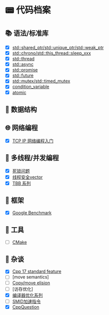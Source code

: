 # 📟 代码档案

## 📚 语法/标准库

- [x] [std::shared_ptr/std::unique_ptr/std::weak_ptr](./code/smart_ptr/README.md)
- [x] [std::chrono/std::this_thread::sleep_xxx](./code/time/README.md)
- [x] [std::thread](./code/thread/README.md)
- [x] [std::async](./code/async/README.md)
- [x] [std::promise](./code/promise/README.md)
- [x] [std::future](./code/future/README.md)
- [x] [std::mutex/std::timed_mutex](./code/mutex/README.md)
- [x] [condition_variable](./code/condition_variable/README.md)
- [x] [atomic](./code/atomic/README.md)

## 🌴 数据结构

## 🌐 网络编程
- [x] [TCP IP 网络编程入门](./bookNote/TcpIpProgramingIntro/README.md)

## 🚦 多线程/并发编程

- [x] [死锁问题](./articals/deadlock/README.md)
- [x] [线程安全vector](./articals/thread_safe_vec/README.md)
- [x] [TBB 系列](./articals/tbb/README.md)

## 🗼 框架

- [x] [Google Benchmark](./articals/google_benchmark/)

## 🧰 工具

- [ ] [CMake]()

## 🔎 杂谈

- [x] [Cpp 17 standard feature](./articals/cpp_17_standard/README.md)
- [ ] [move semantics]
- [ ] [Copy/move elision](./articals/copy_move_elision/README.md)
- [ ] [访存优化]
- [x] [编译器优化系列](./articals/compile_optimization)
- [ ] [SMID加速指令](./https://www.bilibili.com/video/BV1GN411B7b2?vd_source=27d3b33a76014ebb5a906ad40fa382de&spm_id_from=333.788.videopod.sections)
- [x] [CppQuestion](./articals/CppQuestion/README.md)
